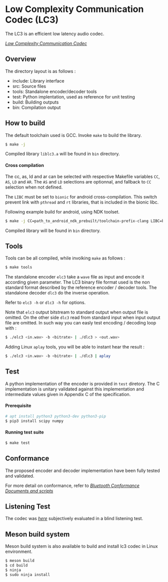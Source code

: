 # Low Complexity Communication Codec (LC3)

The LC3 is an efficient low latency audio codec.

[_Low Complexity Communication Codec_](https://www.bluetooth.org/DocMan/handlers/DownloadDoc.ashx?doc_id=502107&vId=542963)

## Overview

The directory layout is as follows :
- include:      Library interface
- src:          Source files
- tools:        Standalone encoder/decoder tools
- test:         Python implentation, used as reference for unit testing
- build:        Building outputs
- bin:          Compilation output

## How to build

The default toolchain used is GCC. Invoke `make` to build the library.

```sh
$ make -j
```

Compiled library `liblc3.a` will be found in `bin` directory.

#### Cross compilation

The cc, as, ld and ar can be selected with respective Makefile variables `CC`,
`AS`, `LD` and `AR`. The `AS` and `LD` selections are optionnal, and fallback
to `CC` selection when not defined.

The `LIBC` must be set to `bionic` for android cross-compilation. This switch
prevent link with `pthread` and `rt` libraries, that is included in the
bionic libc.

Following example build for android, using NDK toolset.

```sh
$ make -j CC=path_to_android_ndk_prebuilt/toolchain-prefix-clang LIBC=bionic
```

Compiled library will be found in `bin` directory.

## Tools

Tools can be all compiled, while involking `make` as follows :

```sh
$ make tools
```

The standalone encoder `elc3` take a `wave` file as input and encode it
according given parameter. The LC3 binary file format used is the non
standard format described by the reference encoder / decoder tools.
The standalone decoder `dlc3` do the inverse operation.

Refer to `elc3 -h` or `dlc3 -h` for options.

Note that `elc3` output bitstream to standard output when output file is
omitted. On the other side `dlc3` read from standard input when input output
file are omitted.
In such way you can easly test encoding / decoding loop with :

```sh
$ ./elc3 <in.wav> -b <bitrate> | ./dlc3 > <out.wav>
```

Adding Linux `aplay` tools, you will be able to instant hear the result :

```sh
$ ./elc3 <in.wav> -b <bitrate> | ./dlc3 | aplay
```

## Test

A python implementation of the encoder is provided in `test` diretory.
The C implementation is unitary validated against this implementation and
intermediate values given in Appendix C of the specification.

#### Prerequisite

```sh
# apt install python3 python3-dev python3-pip
$ pip3 install scipy numpy
```

#### Running test suite

```sh
$ make test
```

## Conformance

The proposed encoder and decoder implementation have been fully tested and
validated.

For more detail on conformance, refer to [_Bluetooth Conformance
Documents and scripts_](https://www.bluetooth.com/specifications/specs/low-complexity-communication-codec-1-0/)

## Listening Test

The codec was [_here_](https://hydrogenaud.io/index.php/topic,122575.0.html)
subjectively evaluated in a blind listening test.

## Meson build system

Meson build system is also available to build and install lc3 codec in Linux
environment.

```sh
$ meson build
$ cd build
$ ninja
$ sudo ninja install
```

